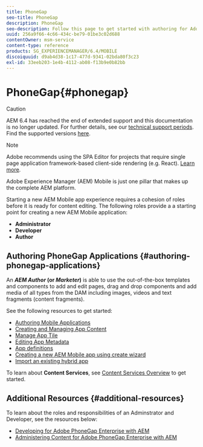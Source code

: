 ```yaml
---
title: PhoneGap
seo-title: PhoneGap
description: PhoneGap
seo-description: Follow this page to get started with authoring for Adobe PhoneGap Enterprise in AEM.  
uuid: 256a9f66-4c66-434c-be79-01be3c02d688
contentOwner: msm-service
content-type: reference
products: SG_EXPERIENCEMANAGER/6.4/MOBILE
discoiquuid: d9ab4d38-1c17-477d-9341-02bda80f3c23
exl-id: 33eeb203-1e4b-4112-ab08-f13b9e0b82bb
---
```

# PhoneGap{#phonegap}

>[!CAUTION]
>
>AEM 6.4 has reached the end of extended support and this documentation is no longer updated. For further details, see our [technical support periods](https://helpx.adobe.com/support/programs/eol-matrix.html). Find the supported versions [here](https://experienceleague.adobe.com/docs/).

>[!NOTE]
>
>Adobe recommends using the SPA Editor for projects that require single page application framework-based client-side rendering (e.g. React). [Learn more](/help/sites-developing/spa-overview.md).

Adobe Experience Manager (AEM) Mobile is just one pillar that makes up the complete AEM platform.

Starting a new AEM Mobile app experience requires a cohesion of roles before it is ready for content editing. The following roles provide a a starting point for creating a new AEM Mobile application:

* **Administrator**
* **Developer**
* **Author**

## Authoring PhoneGap Applications {#authoring-phonegap-applications}

An ***AEM Author* (or *Marketer*)** is able to use the out-of-the-box templates and components to add and edit pages, drag and drop components and add media of all types from the DAM including images, videos and text fragments (content fragments).

See the following resources to get started:

* [Authoring Mobile Applications](/help/mobile/phonegap-authoring-apps.md)
* [Creating and Managing App Content](/help/mobile/phonegap-manage-app-content.md)
* [Manage App Tile](/help/mobile/phonegap-app-details-tile.md)
* [Editing App Metadata](/help/mobile/phonegap-editmetadata.md)
* [App definitions](/help/mobile/phonegap-app-definitions.md)
* [Creating a new AEM Mobile app using create wizard](/help/mobile/phonegap-create-new-app.md)
* [Import an existing hybrid app](/help/mobile/phonegap-adding-content-to-imported-app.md)

To learn about **Content Services**, see [Content Services Overview](/help/mobile/develop-content-as-a-service.md) to get started.

## Additional Resources {#additional-resources}

To learn about the roles and responsibilities of an Adminstrator and Developer, see the resources below:

* [Developing for Adobe PhoneGap Enterprise with AEM](/help/mobile/developing-in-phonegap.md)
* [Administering Content for Adobe PhoneGap Enterprise with AEM](/help/mobile/administer-phonegap.md)
